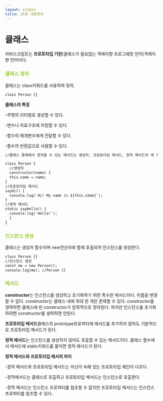 ```yaml
---
layout: single
title: 25장 내용정리
---
```


# 클래스

<p>자바스크립트는 <b>프로토타입 기반</b>(클래스가 필요없는 객체지향 프로그래밍 언어)객체지향 언어이다.</p>

<h3 style="color:yellowgreen">클래스 정의</h3>
<p>클래스는 class키워드를 사용하여 정의.</p>

```html
class Person {}
```
<b>클래스의 특징</b>
<p>-무명의 리터럴로 생성할 수 있다.</p>
<p>-변수나 자료구조에 저장할 수 있다.</p>
<p>-함수의 매개변수에게 전달할 수 있다.</p>
<p>-함수의 반횐값으로 사용할 수 있다.</p>

```html
//클래스 몸체에서 정의할 수 있는 메서드는 생성자, 프로토타입 메서드, 정적 메서드의 세 가지가 있다.

class Person {
  //생성자
  constructor(name) {
  this.name = name;
}
//프로토타입 메서드
sayHi() {
  console.log(`Hi! My name is ${this.name}`);
}
//정적 메서드
static sayHello() {
  console.log('Hello!');
  }
}
```

<h3 style="color:yellowgreen">인스턴스 생성</h3>
<p>클래스는 생성자 함수이며 new연산자와 함께 호출되어 인스턴스를 생성한다.</p>

```html
class Person {}
//인스턴스 생성
const me = new Person();
console.log(me); //Person {}
```

<h3 style="color:yellowgreen">메서드</h3>
<p><b>constructor</b>는 인스턴스를 생성하고 초기화하기 위한 특수한 메서드이다. 이름을 변경할 수 없다. constructor는
 클래스 내에 최대 한 개만 존재할 수 있다. constructor를 생략하면 클레스에 빈 constructor가 암묵적으로 정의된다. 하지만
 인스턴스를 초기화하려면 constructor를 생략하면 안된다.</p>
<p><b>프로토타입 메서드</b>클래스의 prototype프로퍼티에 메서드를 추가하지 않아도 기본적으로 프로토타입 메서드가 된다.</p>
<p><b>정적 메서드</b>는 인스턴스를 생성하지 않아도 호출할 수 있는 메서드이다. 클래스 함수에서 메서드에 static키워드를
 붙이면 정적 메서드가 된다.</p>

 <b>정적 메서드와 프로토타입 메서의 차이</b>
 <p>-정적 메서드와 프로토타입 메서드는 자신이 속해 있는 프로토타입 체인이 다르다.</p>
<p>-정적메서드는 클래스로 호출하고 프로토타입 메서드는 인스턴스로 호출한다.</p>
<p>-정적 메서드는 인스턴스 프로퍼티를 참조할 수 없지만 프로토타입 메서드는 인스턴스 프로퍼티를 참조할 수 있다.</p>
